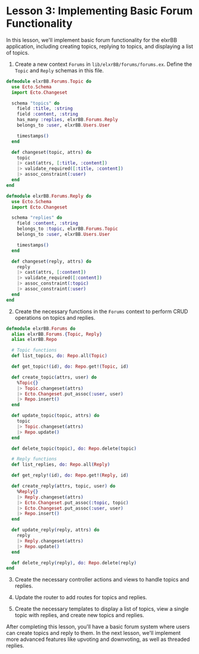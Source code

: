 # Lesson 3: Implementing Basic Forum Functionality

In this lesson, we'll implement basic forum functionality for the elxrBB application, including creating topics, replying to topics, and displaying a list of topics.

1. Create a new context `Forums` in `lib/elxrBB/forums/forums.ex`. Define the `Topic` and `Reply` schemas in this file.

```elixir
defmodule elxrBB.Forums.Topic do
  use Ecto.Schema
  import Ecto.Changeset

  schema "topics" do
    field :title, :string
    field :content, :string
    has_many :replies, elxrBB.Forums.Reply
    belongs_to :user, elxrBB.Users.User

    timestamps()
  end

  def changeset(topic, attrs) do
    topic
    |> cast(attrs, [:title, :content])
    |> validate_required([:title, :content])
    |> assoc_constraint(:user)
  end
end

defmodule elxrBB.Forums.Reply do
  use Ecto.Schema
  import Ecto.Changeset

  schema "replies" do
    field :content, :string
    belongs_to :topic, elxrBB.Forums.Topic
    belongs_to :user, elxrBB.Users.User

    timestamps()
  end

  def changeset(reply, attrs) do
    reply
    |> cast(attrs, [:content])
    |> validate_required([:content])
    |> assoc_constraint(:topic)
    |> assoc_constraint(:user)
  end
end
```

2. Create the necessary functions in the `Forums` context to perform CRUD operations on topics and replies.

```elixir
defmodule elxrBB.Forums do
  alias elxrBB.Forums.{Topic, Reply}
  alias elxrBB.Repo

  # Topic functions
  def list_topics, do: Repo.all(Topic)

  def get_topic!(id), do: Repo.get!(Topic, id)

  def create_topic(attrs, user) do
    %Topic{}
    |> Topic.changeset(attrs)
    |> Ecto.Changeset.put_assoc(:user, user)
    |> Repo.insert()
  end

  def update_topic(topic, attrs) do
    topic
    |> Topic.changeset(attrs)
    |> Repo.update()
  end

  def delete_topic(topic), do: Repo.delete(topic)

  # Reply functions
  def list_replies, do: Repo.all(Reply)

  def get_reply!(id), do: Repo.get!(Reply, id)

  def create_reply(attrs, topic, user) do
    %Reply{}
    |> Reply.changeset(attrs)
    |> Ecto.Changeset.put_assoc(:topic, topic)
    |> Ecto.Changeset.put_assoc(:user, user)
    |> Repo.insert()
  end

  def update_reply(reply, attrs) do
    reply
    |> Reply.changeset(attrs)
    |> Repo.update()
  end

  def delete_reply(reply), do: Repo.delete(reply)
end
```

3. Create the necessary controller actions and views to handle topics and replies.

4. Update the router to add routes for topics and replies.

5. Create the necessary templates to display a list of topics, view a single topic with replies, and create new topics and replies.

After completing this lesson, you'll have a basic forum system where users can create topics and reply to them. In the next lesson, we'll implement more advanced features like upvoting and downvoting, as well as threaded replies.
